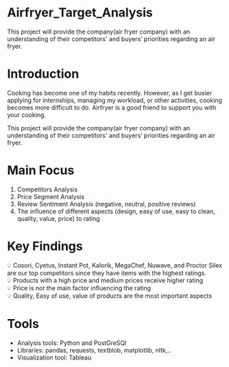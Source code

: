 # Airfryer_Target_Analysis
This project will provide the company(air fryer company) with an understanding of their competitors' and buyers’ priorities regarding an air fryer.
# Introduction

Cooking has become one of my habits recently. However, as I get busier applying for internships, managing my workload, or other activities, cooking becomes more difficult to do. Airfryer is a good friend to support you with your cooking. 

This project will provide the company(air fryer company) with an understanding of their competitors' and buyers’ priorities regarding an air fryer. 

# Main Focus

1. Competitors Analysis
2. Price Segment Analysis
3. Review Sentiment Analysis (negative, neutral, positive reviews)
4. The influence of different aspects (design, easy of use, easy to clean, quality, value, price) to rating

# Key Findings

<aside>
💡 Cosori, Cyetus, Instant Pot, Kalorik, MegaChef, Nuwave, and Proctor Silex are our top competitors since they have items with the highest ratings.

</aside>

<aside>
💡 Products with a high price and medium prices receive higher rating

</aside>

<aside>
💡 Price is not the main factor influencing the rating

</aside>

<aside>
💡 Quality, Easy of use, value of products are the most important aspects

</aside>

# Tools

- Analysis tools: Python and PostGreSQl
- Libraries: pandas, requests, textblob, matplotlib, nltk,..
- Visualization tool: Tableau
